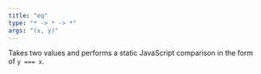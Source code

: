 ```yaml
---
title: "eq"
type: "* -> * -> *"
args: "(x, y)"
---
```


Takes two values and performs a static JavaScript comparison in the form
of `y === x`.
